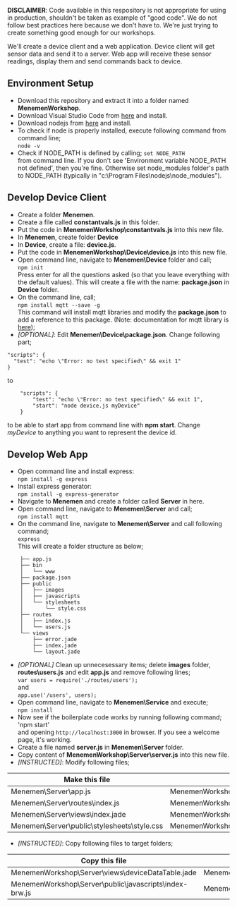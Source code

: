**DISCLAIMER**: Code available in this respository is not appropriate for using in production, shouldn't be taken as example of "good code". We do not follow best practices here because we don't have to. We're just trying to create something good enough for our workshops. 

We'll create a device client and a web application. Device client will get sensor data and send it to a server. Web app will receive these sensor readings, display them and send commands back to device.  

## Environment Setup
* Download this repository and extract it into a folder named **MenemenWorkshop**.
* Download Visual Studio Code from [here](https://code.visualstudio.com) and install.
* Download nodejs from [here](https://nodejs.org/en/) and install.
* To check if node is properly installed, execute following command from command line;  
  `node -v`
* Check if NODE_PATH is defined by calling;
  `set NODE_PATH`  
  from command line. If you don't see 'Environment variable NODE_PATH not defined', then you're fine. 
  Otherwise set node_modules folder's path to NODE_PATH (typically in "c:\Program Files\nodejs\node_modules\"). 

## Develop Device Client
* Create a folder **Menemen**.
* Create a file called **constantvals.js** in this folder.
* Put the code in **MenemenWorkshop\constantvals.js** into this new file.
* In **Menemen**, create  folder **Device**
* In **Device**, create a file: **device.js**.
* Put the code in **MenemenWorkshop\Device\device.js** into this new file.
* Open command line, navigate to **Menemen\Device** folder and call;  
  `npm init`  
  Press enter for all the questions asked (so that you leave everything with the default values). 
  This will create a file with the name: **package.json** in **Device** folder.
* On the command line, call;    
  `npm install mqtt --save -g`  
  This command will install mqtt libraries and modify the **package.json** to add a reference to this package. 
  (Note: documentation for mqtt library is [here](https://www.npmjs.com/package/mqtt));
* *[OPTIONAL]*: Edit **Menemen\Device\package.json**. Change following part;  
```
"scripts": {   
  "test": "echo \"Error: no test specified\" && exit 1"   
}   
```
  to 
```
    "scripts": {
        "test": "echo \"Error: no test specified\" && exit 1",
        "start": "node device.js myDevice"
    }
```   
  to be able to start app from command line with **npm start**. Change *myDevice* to anything you want to represent the device id.


## Develop Web App
* Open command line and install express:  
  `npm install -g express`
* Install express generator:  
  `npm install -g express-generator`
* Navigate to **Menemen** and create a folder called **Server** in here.
* Open command line, navigate to **Menemen\Server** and call;  
  `npm install mqtt` 
* On the command line, navigate to **Menemen\Server** and call following command;  
  `express`  
  This will create a folder structure as below;
```   
    ├── app.js
    ├── bin
    │   └── www
    ├── package.json
    ├── public
    │   ├── images
    │   ├── javascripts
    │   └── stylesheets
    │       └── style.css
    ├── routes
    │   ├── index.js
    │   └── users.js
    └── views
        ├── error.jade
        ├── index.jade
        └── layout.jade
```   
* *[OPTIONAL]* Clean up unnecesessary items; delete **images** folder, **routes\users.js** and edit **app.js** and remove following lines;  
  `var users = require('./routes/users');`  
  and   
  `app.use('/users', users);`
* Open command line, navigate to **Menemen\Service** and execute;  
  `npm install`
* Now see if the boilerplate code works by running following command;  
  'npm start'  
  and opening `http://localhost:3000` in browser. If you see a welcome page, it's working.
* Create a file named **server.js** in **Menemen\Server** folder.
* Copy content of **MenemenWorkshop\Server\server.js** into this new file.
* *[INSTRUCTED]*: Modify following files;
<table>
    <thead>
        <th>Make this file</th>
        <th>look like this one</th>
    </thead>
    <tbody>
        <tr>
            <td>Menemen\Server\app.js</td>
            <td>MenemenWorkshop\Server\app.js</td>
        </tr>
        <tr>
            <td>Menemen\Server\routes\index.js</td>
            <td>MenemenWorkshop\Server\routes\index.js</td>
        </tr>
        <tr>
            <td>Menemen\Server\views\index.jade</td>
            <td>MenemenWorkshop\Server\views\index.jade</td>
        </tr>
        <tr>
            <td>Menemen\Server\public\stylesheets\style.css</td>
            <td>MenemenWorkshop\Server\public\stylesheets\style.css</td>
        </tr>                        
    </tbody>
</table>

* *[INSTRUCTED]*: Copy following files to target folders;
<table>
    <thead>
        <th>Copy this file</th>
        <th>to</th>
    </thead>
    <tbody>
        <tr>
            <td>MenemenWorkshop\Server\views\deviceDataTable.jade</td>
            <td>Menemen\Server\views\</td>
        </tr>
        <tr>
            <td>MenemenWorkshop\Server\public\javascripts\index-brw.js</td>
            <td>Menemen\Server\public\javascripts\</td>
        </tr>                      
    </tbody>
</table>
